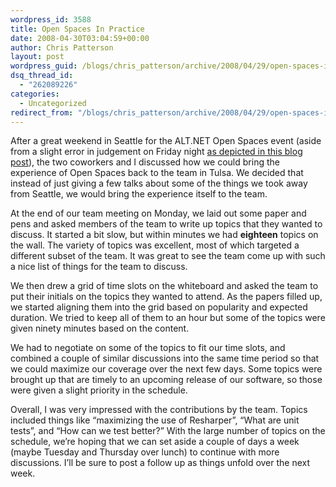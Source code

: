 ```yaml
---
wordpress_id: 3588
title: Open Spaces In Practice
date: 2008-04-30T03:04:59+00:00
author: Chris Patterson
layout: post
wordpress_guid: /blogs/chris_patterson/archive/2008/04/29/open-spaces-in-practice.aspx
dsq_thread_id:
  - "262089226"
categories:
  - Uncategorized
redirect_from: "/blogs/chris_patterson/archive/2008/04/29/open-spaces-in-practice.aspx/"
---
```

After a great weekend in Seattle for the ALT.NET Open Spaces event (aside from a slight error in judgement on Friday night [as depicted in this blog post](http://flux88.com/ALTNETDay1.aspx)), the two coworkers and I discussed how we could bring the experience of Open Spaces back to the team in Tulsa. We decided that instead of just giving a few talks about some of the things we took away from Seattle, we would bring the experience itself to the team.

At the end of our team meeting on Monday, we laid out some paper and pens and asked members of the team to write up topics that they wanted to discuss. It started a bit slow, but within minutes we had **eighteen** topics on the wall. The variety of topics was excellent, most of which targeted a different subset of the team. It was great to see the team come up with such a nice list of things for the team to discuss.

We then drew a grid of time slots on the whiteboard and asked the team to put their initials on the topics they wanted to attend. As the papers filled up, we started aligning them into the grid based on popularity and expected duration. We tried to keep all of them to an hour but some of the topics were given ninety minutes based on the content.

We had to negotiate on some of the topics to fit our time slots, and combined a couple of similar discussions into the same time period so that we could maximize our coverage over the next few days. Some topics were brought up that are timely to an upcoming release of our software, so those were given a slight priority in the schedule.

Overall, I was very impressed with the contributions by the team. Topics included things like &#8220;maximizing the use of Resharper&#8221;, &#8220;What are unit tests&#8221;, and &#8220;How can we test better?&#8221; With the large number of topics on the schedule, we&#8217;re hoping that we can set aside a couple of days a week (maybe Tuesday and Thursday over lunch) to continue with more discussions. I&#8217;ll be sure to post a follow up as things unfold over the next week.